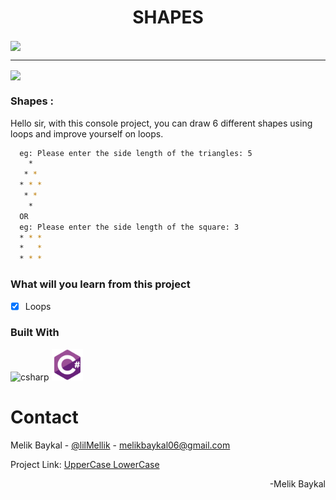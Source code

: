 <h1 align="center">SHAPES</h1>
<img align="center" src="https://user-images.githubusercontent.com/76618468/187653163-bca5427d-3f5e-4bf9-8600-ed667f7ed92f.jpg">
<hr>
<img align="center" src="https://user-images.githubusercontent.com/76618468/187654021-e727525f-83dd-4641-bfb4-6e7165767038.jpg">

<h3>Shapes :</h3>

Hello sir, with this console project, you can draw 6 different shapes using loops and improve yourself on loops.


```bash
  eg: Please enter the side length of the triangles: 5
    *
   * *
  * * *
   * *
    *
  OR
  eg: Please enter the side length of the square: 3
  * * *
  *   *
  * * *
```

<h3>What will you learn from this project</h3>

- [x] Loops

<h3>Built With</h3>
<img src="https://user-images.githubusercontent.com/76618468/185224412-9aa949ad-6e10-4304-9385-8ca74633934b.png" alt="csharp" width="50" height="50"/>
<img src="https://raw.githubusercontent.com/devicons/devicon/master/icons/csharp/csharp-original.svg" alt="csharp" width="50" height="50"/>

<h1>Contact</h1>

Melik Baykal - [@lilMellik](https://twitter.com/lilMellik) - melikbaykal06@gmail.com

Project Link: [UpperCase LowerCase](https://github.com/Melik-B/UppercaseLowercase)

<p align="right">-Melik Baykal</p>
